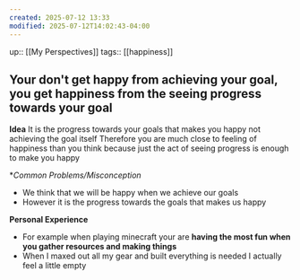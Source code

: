 ```yaml
---
created: 2025-07-12 13:33
modified: 2025-07-12T14:02:43-04:00
---
```

up:: [[My Perspectives]]
tags:: [[happiness]]
## Your don't get happy from achieving your goal, you get happiness from the seeing progress towards your goal

**Idea**
It is the progress towards your goals that makes you happy not achieving the goal itself
Therefore you are much close to feeling of happiness than you think because just the act of seeing progress is enough to make you happy

**Common Problems/Misconception*
- We think that we will be happy when we achieve our goals
- However it is the progress towards the goals that makes us happy

**Personal Experience**
- For example when playing minecraft your are **having the most fun when you gather resources and making things**
- When I maxed out all my gear and built everything is needed I actually feel a little empty